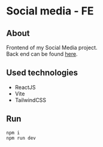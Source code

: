 #   Social media - FE
##  About
Frontend of my Social Media project.
<br>
Back end can be found [here](https://github.com/krizek79/social_media_be).
<br>

##  Used technologies
- ReactJS
- Vite
- TailwindCSS
##  Run
``npm i``
<br>
``npm run dev``